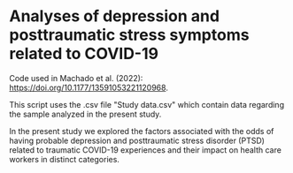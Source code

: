 # Analyses of depression and posttraumatic stress symptoms related to COVID-19

Code used in Machado et al. (2022): https://doi.org/10.1177/13591053221120968.

This script uses the .csv file "Study data.csv" which contain data regarding the sample analyzed in the present study.

In the present study we explored the factors associated with the odds of having probable depression and posttraumatic stress disorder (PTSD) related to traumatic COVID-19 experiences and their impact on health care workers in distinct categories.
